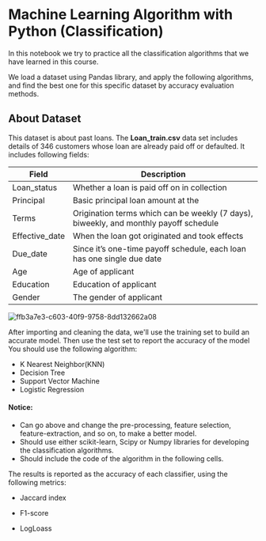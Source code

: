 # Machine Learning Algorithm with Python (Classification) 
In this notebook we try to practice all the classification algorithms that we have learned in this course.

We load a dataset using Pandas library, and apply the following algorithms, and find the best one for this specific dataset by accuracy evaluation methods.

## About Dataset
This dataset is about past loans. The **Loan_train.csv** data set includes details of 346 customers whose loan are already paid off or defaulted. It includes following fields:

| Field          | Description                                                                           |
| -------------- | ------------------------------------------------------------------------------------- |
| Loan_status    | Whether a loan is paid off on in collection                                           |
| Principal      | Basic principal loan amount at the                                                    |
| Terms          | Origination terms which can be weekly (7 days), biweekly, and monthly payoff schedule |
| Effective_date | When the loan got originated and took effects                                         |
| Due_date       | Since it’s one-time payoff schedule, each loan has one single due date                |
| Age            | Age of applicant                                                                      |
| Education      | Education of applicant                                                                |
| Gender         | The gender of applicant                                                               |


![ffb3a7e3-c603-40f9-9758-8dd132662a08](https://user-images.githubusercontent.com/110522512/199631622-3580ca48-4bd9-496f-a566-a04360105960.png)

After importing and cleaning the data, we'll use the training set to build an accurate model. Then use the test set to report the accuracy of the model
You should use the following algorithm:

*   K Nearest Neighbor(KNN)
*   Decision Tree
*   Support Vector Machine
*   Logistic Regression

#### Notice:

*   Can go above and change the pre-processing, feature selection, feature-extraction, and so on, to make a better model.
*   Should use either scikit-learn, Scipy or Numpy libraries for developing the classification algorithms.
*   Should include the code of the algorithm in the following cells.


The results is reported as the accuracy of each classifier, using the following metrics:

* Jaccard index

* F1-score

* LogLoass

